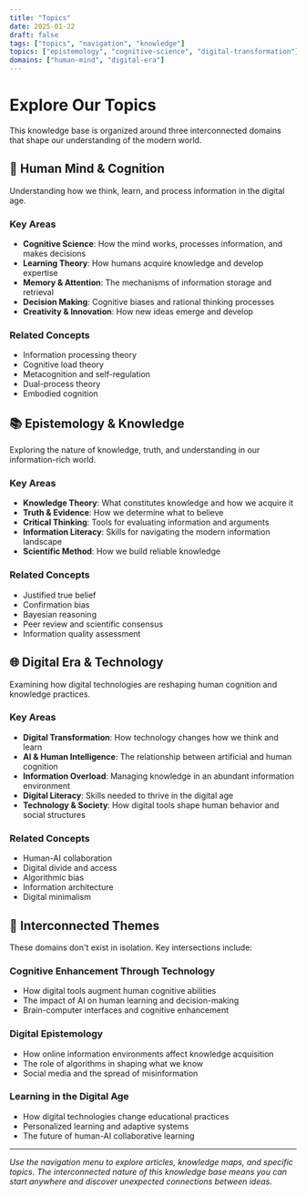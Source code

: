 ```yaml
---
title: "Topics"
date: 2025-01-22
draft: false
tags: ["topics", "navigation", "knowledge"]
topics: ["epistemology", "cognitive-science", "digital-transformation"]
domains: ["human-mind", "digital-era"]
---
```


# Explore Our Topics

This knowledge base is organized around three interconnected domains that shape our understanding of the modern world.

## 🧠 Human Mind & Cognition

Understanding how we think, learn, and process information in the digital age.

### Key Areas
- **Cognitive Science**: How the mind works, processes information, and makes decisions
- **Learning Theory**: How humans acquire knowledge and develop expertise
- **Memory & Attention**: The mechanisms of information storage and retrieval
- **Decision Making**: Cognitive biases and rational thinking processes
- **Creativity & Innovation**: How new ideas emerge and develop

### Related Concepts
- Information processing theory
- Cognitive load theory
- Metacognition and self-regulation
- Dual-process theory
- Embodied cognition

## 📚 Epistemology & Knowledge

Exploring the nature of knowledge, truth, and understanding in our information-rich world.

### Key Areas
- **Knowledge Theory**: What constitutes knowledge and how we acquire it
- **Truth & Evidence**: How we determine what to believe
- **Critical Thinking**: Tools for evaluating information and arguments
- **Information Literacy**: Skills for navigating the modern information landscape
- **Scientific Method**: How we build reliable knowledge

### Related Concepts
- Justified true belief
- Confirmation bias
- Bayesian reasoning
- Peer review and scientific consensus
- Information quality assessment

## 🌐 Digital Era & Technology

Examining how digital technologies are reshaping human cognition and knowledge practices.

### Key Areas
- **Digital Transformation**: How technology changes how we think and learn
- **AI & Human Intelligence**: The relationship between artificial and human cognition
- **Information Overload**: Managing knowledge in an abundant information environment
- **Digital Literacy**: Skills needed to thrive in the digital age
- **Technology & Society**: How digital tools shape human behavior and social structures

### Related Concepts
- Human-AI collaboration
- Digital divide and access
- Algorithmic bias
- Information architecture
- Digital minimalism

## 🔗 Interconnected Themes

These domains don't exist in isolation. Key intersections include:

### Cognitive Enhancement Through Technology
- How digital tools augment human cognitive abilities
- The impact of AI on human learning and decision-making
- Brain-computer interfaces and cognitive enhancement

### Digital Epistemology
- How online information environments affect knowledge acquisition
- The role of algorithms in shaping what we know
- Social media and the spread of misinformation

### Learning in the Digital Age
- How digital technologies change educational practices
- Personalized learning and adaptive systems
- The future of human-AI collaborative learning

---

*Use the navigation menu to explore articles, knowledge maps, and specific topics. The interconnected nature of this knowledge base means you can start anywhere and discover unexpected connections between ideas.*
